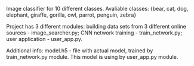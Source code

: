 Image classifier for 10 different classes.
Avaliable classes: {bear, cat, dog, elephant, giraffe, gorilla, owl, parrot, penguin, zebra}

Project has 3 different modules:
  building data sets from 3 different online sources - image_searcher.py;
  CNN network training - train_network.py;
  user application - user_app.py.

Additional info:
  model.h5 - file with actual model, trained by train_network.py module. This model is using by user_app.py module.
